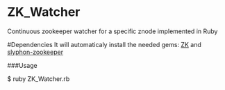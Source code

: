 ZK_Watcher
==========

Continuous zookeeper watcher for a specific znode implemented in Ruby

#Dependencies
It will automaticaly install the needed gems: [ZK][] and [slyphon-zookeeper][]

###Usage

  $ ruby ZK_Watcher.rb
  
  
  [ZK]: https://github.com/slyphon/zk
  [slyphon-zookeeper]: https://github.com/slyphon/zookeeper
